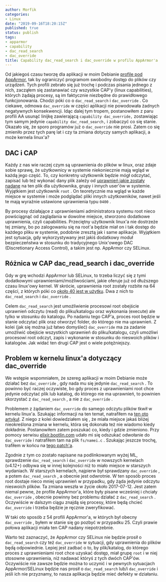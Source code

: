 ```yaml
---
author: Morfik
categories:
- Linux
date: "2019-09-16T18:20:15Z"
published: true
status: publish
tags:
- apparmor
- capability
- dac_read_search
- dac_override
title: Capability dac_read_search i dac_override w profilu AppArmor'a
---
```


Od jakiegoś czasu tworzę dla aplikacji w moim Debianie [profile pod AppArmor][1], tak by ograniczyć
programom swobodny dostęp do plików czy urządzeń. Tych profili zebrało się już trochę i podczas
pisania jednego z nich, zacząłem się zastanawiać czy wszystkie CAP'y (linux capabilities), których
żądają procesy, są im faktycznie niezbędne do prawidłowego funkcjonowania. Chodzi póki co o
`dac_read_search` i `dac_override` . Co ciekawe, odmowa `dac_override` w części aplikacji nie
powodowała żadnych negatywnych konsekwencji. Idąc dalej tym tropem, postanowiłem z paru profili AA
usunąć linijkę zawierającą `capability dac_override,` zostawiając tym samym jedynie
`capability dac_read_search,`  i zobaczyć co się stanie. Okazało się, że sporo programów już o
`dac_override` nie prosi. Zatem co się zmieniło przez tych parę lat i czy ta zmiana dotyczy samych
aplikacji, a może kernela linux'a?

<!--more-->
## DAC i CAP

Każdy z nas wie raczej czym są uprawnienia do plików w linux, oraz zdaje sobie sprawę, że
użytkownicy w systemie niekoniecznie mają wgląd w każdą jego część. To, czy konkretny użytkownik
będzie mógł odczytać, zapisać lub też wykonać dany plik zależy od
[uprawnień jakie zostały nadane][2] na ten plik dla użytkownika, grupy i innych user'ów w systemie.
Wyjątkiem jest użytkownik `root` . On teoretycznie ma wgląd w każde miejsce w systemie i może
podglądać pliki innych użytkowników, nawet jeśli te mają wyraźnie ustawione uprawnienia typu
`0400` .

By procesy działające z uprawnieniami administratora systemu root nieco powściągnąć od zaglądania w
dowolne miejsce, stworzono dodatkowe uprawnienia, czyli capabilities. Przeciętny użytkownik linux'a
nie dostrzeże tej zmiany, bo po zalogowaniu się na root'a będzie miał on i tak dostęp do każdego
pliku w systemie, podobnie zresztą jak i same aplikacje. Wyjątkiem jest sytuacja, gdy
wykorzystywany jest jakiś dodatkowy moduł bezpieczeństwa w stosunku do tradycyjnego Unix'owego DAC
(Discretionary Access Control), a takim jest np. AppArmor czy SELinux.

## Różnica w CAP dac_read_search i dac_override

Gdy w grę wchodzi AppArmor lub SELinux, to trzeba liczyć się z tymi dodatkowymi
uprawnieniami/możliwościami, jakie oferuje już od dłuższego czasu linux'owy kernel. W skrócie,
uprawnienia root zostały rozbite na 64 części, z których póki co [około 40 jest w użytku][3]. Dwa z
nich to `dac_read_search` i `dac_override` .

Celem `dac_read_search` jest umożliwienie procesowi root obejście uprawnień odczytu (read) do
pliku/katalogu oraz wykonania (execute) ale tylko w stosunku do katalogu. Po nadaniu tego CAP'a,
proces root będzie w stanie odczytać plik oraz otworzyć folder, do którego nie ma uprawnień. Z
kolei (jak się można już łatwo domyśleć) `dac_override` ma za zadanie umożliwić obejście wszystkich
uprawnień do pliku/katalogu, czyli umożliwi procesowi root odczyt, zapis i wykonanie w stosunku do
nieswoich plików i katalogów. Jak widać ten drugi CAP jest o wiele potężniejszy.

## Problem w kernelu linux'a dotyczący dac_override

We wstępie wspomniałem, że szereg aplikacji w moim Debianie może działać bez `dac_override` , gdy
nada mu się jedynie `dac_read_search` . To powinno być raczej oczywiste, bo gdy proces z
uprawnieniami root chce jedynie odczytać plik lub katalog, do którego nie ma uprawnień, to powinien
skorzystać z `dac_read_search` , a nie z `dac_override` .

Problemem z żądaniem `dac_override` do samego odczytu plików tkwił w kernelu linux'a. Szukając
informacji na ten temat, natrafiłem na [ten oto artykuł][4]. Z niego z kolei dowiedziałem się , że
miała miejsce jakaś bliżej nieokreślona zmiana w kernelu, która się dokonała też nie wiadomo kiedy
dokładnie. Postanowiłem zatem poszukać co, kiedy i gdzie zmieniono. Przy pomocy serwisu
[elixir.bootlin.com][5] udało mi się odszukać odwołanie do `dac_override` i natrafiłem tam na plik
`fs/namei.c` . Szukając jeszcze trochę, trafiłem w końcu na [tego patch'a][6].

Zgodnie z tym co zostało napisane na podlinkowanym wyżej ML, sprawdzenie `dac_read_search` i
`dac_override` w nowszych kernelach (v4.12+) odbywa się w innej kolejności niż to miało miejsce w
starszych wydaniach. W starszych kernelach, najpierw był sprawdzany `dac_override` , a potem
`dac_read_search` , a obecnie jest odwrotnie. W ten sposób proces root dostaje nieco mniej
uprawnień w przypadku, gdy żąda jedynie odczytu nieswoich plików. Ta zmiana weszła w życie około
2017-07-12. Jest zatem niemal pewne, że profile AppArmor'a, które były pisane wcześniej i chciały
`dac_override` , obecnie powinny bez problemu działać z `dac_read_search` . Oczywiście w dalszym
ciągu znajdą się procesy, które będą chcieć `dac_override` i trzeba będzie je ręcznie zweryfikować.

W taki oto sposób z 54 profili AppArmor'a, w których był obecny `dac_override` , byłem w stanie się
go pozbyć w przypadku 25. Czyli prawie połowa aplikacji miała ten CAP nadany niepotrzebnie.

Warto też zaznaczyć, że AppArmor czy SELinux nie będzie prosił o `dac_read_search` czy też
`dac_override` w sytuacji, gdy uprawnienia do plików będą odpowiednie. Lepiej jest zadbać o to, by
plik/katalog, do którego proces z uprawnieniami root chce uzyskać dostęp, miał grupę `root` i w
niej stosowne uprawnienia, niż nadawać któryś z tych dwóch CAP'ów. Oczywiście nie zawsze będzie
można to uczynić i w pewnych sytuacjach AppArmor/SELinux będzie nas prosił o `dac_read_search`
lub/i `dac_override` i jeśli ich nie przyznamy, to nasza aplikacja będzie mieć defekty w działaniu.



[1]: https://gitlab.com/morfikov/debian-files/tree/master/configs/etc/apparmor.d
[2]: https://en.wikipedia.org/wiki/File_system_permissions#Notation_of_traditional_Unix_permissions
[3]: http://man7.org/linux/man-pages/man7/capabilities.7.html
[4]: https://danwalsh.livejournal.com/77140.html
[5]: https://elixir.bootlin.com/linux/v5.3/ident
[6]: http://kernsec.org/pipermail/linux-security-module-archive/2017-March/000029.html
